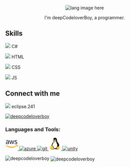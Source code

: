 <p align="center"><img width="30%" src="https://github.com/alansmathew/alansmathew/raw/master/lang.gif" alt="lang image here" /></p>

<p align="center">I'm deepCodeloverBoy, a programmer.</p>

<p align="center">
  </a>
</p>

## Skills
<img width="20" src="https://upload.wikimedia.org/wikipedia/commons/0/0d/C_Sharp_wordmark.svg" /> C#

<img width="20" src="https://upload.wikimedia.org/wikipedia/commons/6/61/HTML5_logo_and_wordmark.svg" /> HTML

<img width="20" src="https://upload.wikimedia.org/wikipedia/commons/thumb/d/d5/CSS3_logo_and_wordmark.svg/800px-CSS3_logo_and_wordmark.svg.png" /> CSS

<img width="20" src="https://www.svgrepo.com/show/303206/javascript-logo.svg" /> JS
## Connect with me
<img width="20" src="https://www.svgrepo.com/show/353655/discord-icon.svg" /> eclipse.241

<p align="left"> <a href="https://github.com/ryo-ma/github-profile-trophy"><img src="https://github-profile-trophy.vercel.app/?username=deepcodeloverboy" alt="deepcodeloverboy" /></a> </p>

<h3 align="left">Languages and Tools:</h3>
<p align="left"> <a href="https://aws.amazon.com" target="_blank" rel="noreferrer"> <img src="https://raw.githubusercontent.com/devicons/devicon/master/icons/amazonwebservices/amazonwebservices-original-wordmark.svg" alt="aws" width="40" height="40"/> </a> <a href="https://azure.microsoft.com/en-in/" target="_blank" rel="noreferrer"> <img src="https://www.vectorlogo.zone/logos/microsoft_azure/microsoft_azure-icon.svg" alt="azure" width="40" height="40"/> </a> <a href="https://git-scm.com/" target="_blank" rel="noreferrer"> <img src="https://www.vectorlogo.zone/logos/git-scm/git-scm-icon.svg" alt="git" width="40" height="40"/> </a> <a href="https://www.linux.org/" target="_blank" rel="noreferrer"> <img src="https://raw.githubusercontent.com/devicons/devicon/master/icons/linux/linux-original.svg" alt="linux" width="40" height="40"/> </a> <a href="https://unity.com/" target="_blank" rel="noreferrer"> <img src="https://www.vectorlogo.zone/logos/unity3d/unity3d-icon.svg" alt="unity" width="40" height="40"/> </a> </p>

<p><img align="left" src="https://github-readme-stats.vercel.app/api/top-langs?username=deepcodeloverboy&show_icons=true&locale=en&layout=compact" alt="deepcodeloverboy" /></p>

<p>&nbsp;<img align="center" src="https://github-readme-stats.vercel.app/api?username=deepcodeloverboy&show_icons=true&locale=en" alt="deepcodeloverboy" /></p>
